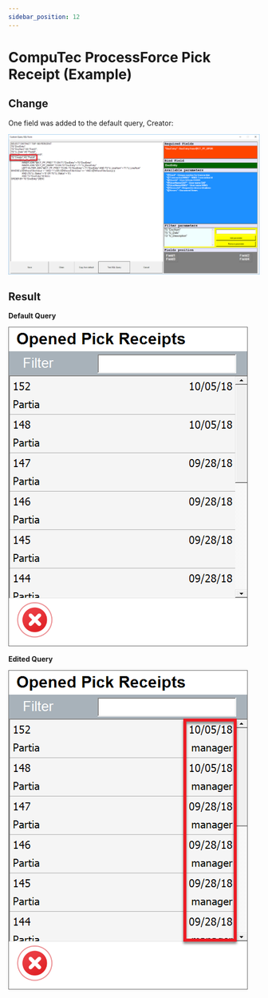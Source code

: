 ```yaml
---
sidebar_position: 12
---
```


# CompuTec ProcessForce Pick Receipt (Example)

## Change

One field was added to the default query, Creator:

![Batch Serial Info](./media/batches-serials-12.png)

## Result

**Default Query**

![Opened Pick Receipts Default Query](./media/opened-picked-receipt-default.png)

**Edited Query**

![Opened Pick Receipts Edited Query](./media/opened-picked-receipt-edited.png)
